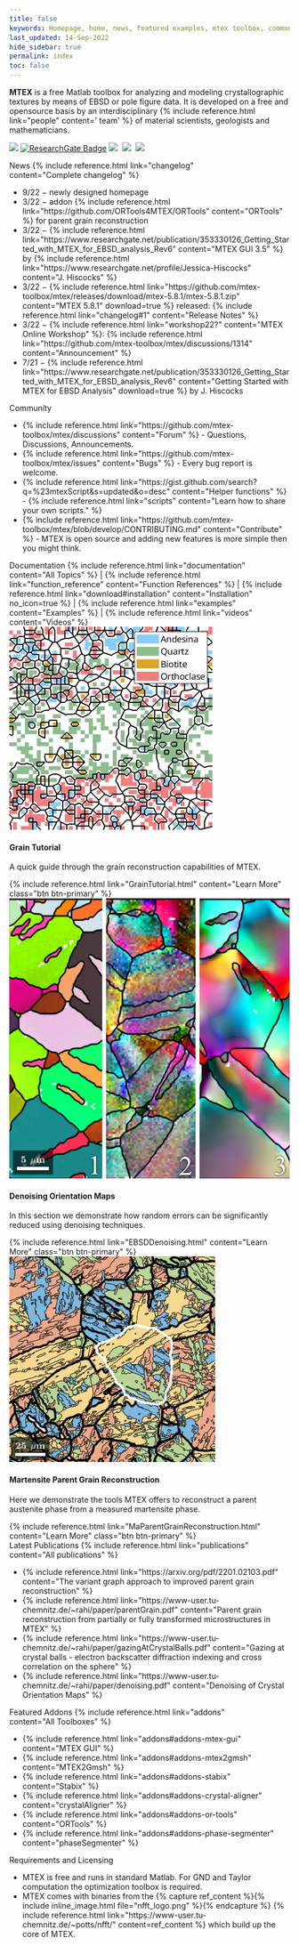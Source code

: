 ```yaml
---
title: false
keywords: Homepage, home, news, featured examples, mtex toolbox, community, featured addons, documentation, latest publications, requirements, licensing, licencing
last_updated: 14-Sep-2022
hide_sidebar: true
permalink: index
toc: false
---
```


<strong>MTEX</strong> is a free Matlab toolbox for analyzing and modeling crystallographic textures by means of EBSD or pole figure data. It is developed on a free and opensource basis by an interdisciplinary
{% include reference.html link="people" content='<i class="fa fa-group"></i> team' %}
of material scientists, geologists and mathematicians.
<br>
<!--<img src="https://visitor-badge.laobi.icu/badge?page_id=MTEXHomePage&right_color=%23149983">-->
<!-- <img -->
<!-- src="https://visitor-badge.laobi.icu/badge?page_id=MTEXHomePage&right_color=%23149983&query_only"> -->
[![](https://badgen.net/badge/icon/github?icon=github&label)](https://github.com/mtex-toolbox/mtex)
[![ResearchGate Badge](https://img.shields.io/badge/Research-Gate-9cf)](https://www.researchgate.net/project/MTEX-free-crystallographic-texture-analysis-software)
![](https://img.shields.io/github/languages/top/mtex-toolbox/mtex)&nbsp;
![](https://img.shields.io/github/downloads/mtex-toolbox/mtex/total)&nbsp;
![](https://img.shields.io/github/contributors/mtex-toolbox/mtex)&nbsp;

<div class="row">
    <div id="home-news" class="col-md-6">
        <div class="panel panel-default">
            <div class="panel-heading">
                <i class="fa fa-newspaper-o"></i>
                News
                <i class="fa fa-angle-double-right"></i>
                {% include reference.html link="changelog" content="Complete&nbsp;changelog" %}
            </div>
            <div class="panel-body">
                <ul class="no_bullet">
                    <li>
                        9/22 &minus; newly designed homepage
                    </li>
                    <li>
                        3/22 &minus; addon 
                        {% include reference.html link="https://github.com/ORTools4MTEX/ORTools" content="ORTools" %}
                        for parent grain reconstruction                         
                    </li>                    
                    <li>
                        3/22 &minus;
                        {% include reference.html link="https://www.researchgate.net/publication/353330126_Getting_Started_with_MTEX_for_EBSD_analysis_Rev6" content="MTEX GUI 3.5" %}
                        by 
                        {% include reference.html link="https://www.researchgate.net/profile/Jessica-Hiscocks" content="J. Hiscocks" %}
                    </li>
                    <li>
                        3/22 &minus;
                        {% include reference.html link="https://github.com/mtex-toolbox/mtex/releases/download/mtex-5.8.1/mtex-5.8.1.zip" content="MTEX 5.8.1" download=true %}
                        released:
                        {% include reference.html link="changelog#1" content="Release Notes" %}
                    </li>
                    <li>
                        3/22 &minus;
                        {% include reference.html link="workshop22?" content="MTEX Online Workshop" %}:
                        {% include reference.html link="https://github.com/mtex-toolbox/mtex/discussions/1314" content="Announcement" %}
                    </li>
                    <li>
                        7/21 &minus;
                        {% include reference.html link="https://www.researchgate.net/publication/353330126_Getting_Started_with_MTEX_for_EBSD_analysis_Rev6" content="Getting Started with MTEX for EBSD Analysis" download=true %}
                        by J. Hiscocks
                    </li>
                 </ul>
            </div>
        </div>
    </div>
    <div id="home-community" class="col-md-6">
        <div class="panel panel-default">
            <div class="panel-heading">
                <i class="fa fa-comments-o"></i>
                Community
            </div>
            <div class="panel-body">
                <ul>
                    <li>
                        {% include reference.html link="https://github.com/mtex-toolbox/mtex/discussions" content="Forum" %}
                        - Questions, Discussions, Announcements.
                    </li>
                    <li>
                        {% include reference.html link="https://github.com/mtex-toolbox/mtex/issues" content="Bugs" %}
                        - Every bug report is welcome.
                    </li>
                    <li>
                        {% include reference.html
                    link="https://gist.github.com/search?q=%23mtexScript&s=updated&o=desc"
						content="Helper functions" %}
                        - {% include reference.html link="scripts" content="Learn how to share your own scripts." %}
                    </li>
                    <li>
                        {% include reference.html link="https://github.com/mtex-toolbox/mtex/blob/develop/CONTRIBUTING.md" content="Contribute" %}
                        - MTEX is open source and adding new features is more simple then you might think.
                    </li>
					<!--
                    <li>
                        {% capture ref_content %}
                            GitHub Repository
                            <i class="fa fa-github"></i>
                        {% endcapture %}
                        {% include reference.html link="https://github.com/mtex-toolbox/mtex" content=ref_content no_icon=true %}
                        and
                        {% capture ref_content %}
                            ResearchGate Project
                            <img src="{{ "images/icons/ResearchGate_256px.png" }}" class="icon-inline">
                        {% endcapture %}
                        {% include reference.html link="https://www.researchgate.net/project/MTEX-free-crystallographic-texture-analysis-software" content=ref_content no_icon=true %}
                    </li>
                    <li>
                        {% include reference.html link="videos" content="Videos" %} explaining MTEX
                    </li>-->
                </ul>
            </div>
        </div>
    </div>
</div>

<div class="row">
    <div id="home-documentation" class="col-md-12">
        <div class="panel panel-default">
            <div class="panel-heading">
                <i class="fa fa-book"></i>
                Documentation
                <i class="fa fa-angle-double-right"></i>
                {% include reference.html link="documentation" content="All&nbsp;Topics" %}
                | {% include reference.html link="function_reference" content="Function&nbsp;References" %}
                | {% include reference.html link="download#installation" content="Installation" no_icon=true %}
                | {% include reference.html link="examples" content="Examples" %}
                | {% include reference.html link="videos" content="Videos" %}
            </div>
        </div>
    </div>
</div>

<div class="row">
    <div class="col-md-4">
        <div class="panel panel-default text-center">
            <div class="panel-heading">
                <img src="images/thumbnails/GrainTutorial.jpg">
            </div>
            <div class="panel-body">
                <h4>Grain Tutorial</h4>
                <p>A quick guide through the grain reconstruction capabilities of MTEX.</p>
                {% include reference.html link="GrainTutorial.html" content="Learn More" class="btn btn-primary" %}
            </div>
        </div>
    </div>
    <div class="col-md-4">
        <div class="panel panel-default text-center">
            <div class="panel-heading">
                <img src="images/thumbnails/EBSDDenoising.jpg">
            </div>
            <div class="panel-body">
                <h4>Denoising Orientation Maps</h4>
                <p>In this section we demonstrate how random errors can be significantly reduced using denoising techniques.</p>
                {% include reference.html link="EBSDDenoising.html" content="Learn More" class="btn btn-primary" %}
            </div>
        </div>
    </div>
    <div class="col-md-4">
        <div class="panel panel-default text-center">
            <div class="panel-heading">
                <img src="images/thumbnails/MaParentGrainReconstruction.jpg">
            </div>
            <div class="panel-body">
                <h4>Martensite Parent Grain Reconstruction</h4>
                <p>Here we demonstrate the tools MTEX offers to reconstruct a parent austenite phase from a measured martensite phase.</p>
                {% include reference.html link="MaParentGrainReconstruction.html" content="Learn More" class="btn btn-primary" %}
            </div>
        </div>
    </div>
</div>

<div class="row">
    <div id="home-latest-publications" class="col-md-6">
        <div class="panel panel-default">
            <div class="panel-heading">
                <i class="fa fa-file-pdf-o"></i>
                Latest&nbsp;Publications
                <i class="fa fa-angle-double-right"></i>
                {% include reference.html link="publications" content="All&nbsp;publications" %}
            </div>
            <div class="panel-body">
                <ul>
                    <li>{% include reference.html link="https://arxiv.org/pdf/2201.02103.pdf" content="The variant graph approach to improved parent grain reconstruction" %}</li>
                    <li>{% include reference.html link="https://www-user.tu-chemnitz.de/~rahi/paper/parentGrain.pdf" content="Parent grain reconstruction from partially or fully transformed microstructures in MTEX" %}</li>
                    <li>{% include reference.html link="https://www-user.tu-chemnitz.de/~rahi/paper/gazingAtCrystalBalls.pdf" content="Gazing at crystal balls - electron backscatter diffraction indexing and cross correlation on the sphere" %}</li>
                    <li>{% include reference.html link="https://www-user.tu-chemnitz.de/~rahi/paper/denoising.pdf" content="Denoising of Crystal Orientation Maps" %}</li>
                </ul>
            </div>
        </div>
    </div>
    <div id="home-addons" class="col-md-6">
        <div class="panel panel-default">
            <div class="panel-heading">
                <i class="fa fa-code-fork"></i>
                Featured&nbsp;Addons
                <i class="fa fa-angle-double-right"></i>
                {% include reference.html link="addons" content="All&nbsp;Toolboxes" %}
            </div>
            <div class="panel-body">
                <ul>
                    <li>{% include reference.html link="addons#addons-mtex-gui" content="MTEX GUI" %}</li>
                    <li>{% include reference.html link="addons#addons-mtex2gmsh" content="MTEX2Gmsh" %}</li>
                    <li>{% include reference.html link="addons#addons-stabix" content="Stabix" %}</li>
                    <li>{% include reference.html link="addons#addons-crystal-aligner" content="crystalAligner" %}</li>
                    <li>{% include reference.html link="addons#addons-or-tools" content="ORTools" %}</li>
                    <li>{% include reference.html link="addons#addons-phase-segmenter" content="phaseSegmenter" %}</li>
                </ul>
            </div>
        </div>
    </div>
</div>

<div class="row">
    <div id="home-requirements-and-licensing" class="col-md-12">
        <div class="panel panel-default">
            <div class="panel-heading">
                <i class="fa fa-copyright"></i>
                Requirements and Licensing
            </div>
            <div class="panel-body">
                <ul>
                    <li>
                        MTEX is free and runs in standard Matlab. For GND and Taylor computation the optimization toolbox is required.
                    </li>
                    <li>
                        MTEX comes with binaries from the
                        {% capture ref_content %}{% include inline_image.html file="nfft_logo.png" %}{% endcapture %}
                        {% include reference.html link="https://www-user.tu-chemnitz.de/~potts/nfft/" content=ref_content %}
                        which build up the core of MTEX.
                    </li>
                </ul>
            </div>
        </div>
    </div>
</div>
